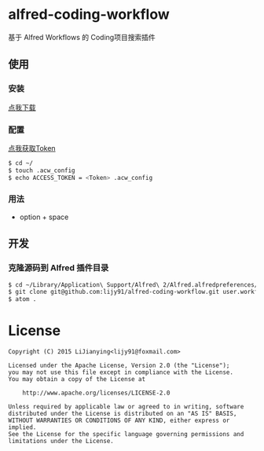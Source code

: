 # alfred-coding-workflow

基于 Alfred Workflows 的 Coding项目搜索插件

## 使用
### 安装
[点我下载](https://raw.githubusercontent.com/lijy91/alfred-coding-workflow/master/raw/.gitkeep)

### 配置
[点我获取Token](http://alfred-coding-workflow.coding.io)
```bash
$ cd ~/
$ touch .acw_config
$ echo ACCESS_TOKEN = <Token> .acw_config
```

### 用法
- option + space

## 开发

### 克隆源码到 Alfred 插件目录

```bash
$ cd ~/Library/Application\ Support/Alfred\ 2/Alfred.alfredpreferences/workflows
$ git clone git@github.com:lijy91/alfred-coding-workflow.git user.workflow.060322F2-E9AE-4758-BCDE-39FFC36C4D10
$ atom .
```

# License

    Copyright (C) 2015 LiJianying<lijy91@foxmail.com>

    Licensed under the Apache License, Version 2.0 (the "License");
    you may not use this file except in compliance with the License.
    You may obtain a copy of the License at

        http://www.apache.org/licenses/LICENSE-2.0

    Unless required by applicable law or agreed to in writing, software
    distributed under the License is distributed on an "AS IS" BASIS,
    WITHOUT WARRANTIES OR CONDITIONS OF ANY KIND, either express or implied.
    See the License for the specific language governing permissions and
    limitations under the License.
